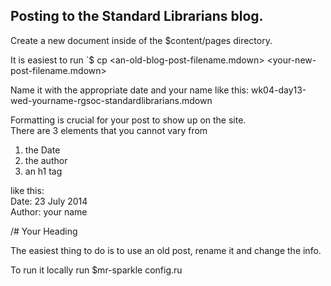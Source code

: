 ## Posting to the Standard Librarians blog.

Create a new document inside of the $content/pages directory.

It is easiest to run `$ cp <an-old-blog-post-filename.mdown>  <your-new-post-filename.mdown>

Name it with the appropriate date and your name like this:
wk04-day13-wed-yourname-rgsoc-standardlibrarians.mdown

Formatting is crucial for your post to show up on the site.  
There are 3 elements that you cannot vary from  

1. the Date 
2. the author
3. an h1 tag


like this:  
Date: 23 July 2014  
Author: your name  

/# Your Heading


The easiest thing to do is to use an old post, rename it and change the info.

To run it locally run $mr-sparkle config.ru

